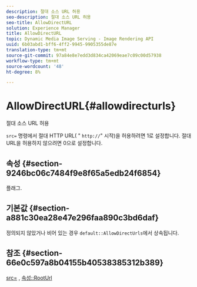 ```yaml
---
description: 절대 소스 URL 허용
seo-description: 절대 소스 URL 허용
seo-title: AllowDirectURL
solution: Experience Manager
title: AllowDirectURL
topic: Dynamic Media Image Serving - Image Rendering API
uuid: 6b03abd1-bff6-4ff2-9945-9905355de87e
translation-type: tm+mt
source-git-commit: 97a84e8e7edd3d834ca42069eae7c09c00d57938
workflow-type: tm+mt
source-wordcount: '48'
ht-degree: 8%

---
```



# AllowDirectURL{#allowdirecturls}

절대 소스 URL 허용

`src=` 명령에서 절대 HTTP URL( &quot; `http://`&quot; 시작)을 허용하려면 1로 설정합니다. 절대 URL을 허용하지 않으려면 0으로 설정합니다.

## 속성 {#section-9246bc06c7484f9e8f65a5edb24f6854}

플래그.

## 기본값 {#section-a881c30ea28e47e296faa890c3bd6daf}

정의되지 않았거나 비어 있는 경우 `default::AllowDirectUrls`에서 상속됩니다.

## 참조 {#section-66e0c597a8b04155b40538385312b389}

[src=](../../../../../ir-api/http-protocol/image-rendering-api-ref/c-ir-http-protocol-ref/c-ir-http-protocol-command-reference/r-ir-src.md#reference-62c98abad22149d68d405ed6aaff8272) ,  [속성::RootUrl](../../../../../ir-api/material-cat/image-rendering-api-ref/c-ir-material-catalog/c-ir-attributes-reference/r-ir-rooturl.md#reference-b8d706a573814802bd6794223cc78402)
